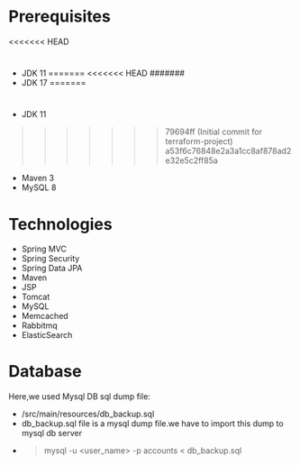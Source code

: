 # Prerequisites
<<<<<<< HEAD
#
- JDK 11 
=======
<<<<<<< HEAD
#######
- JDK 17 
=======
#
- JDK 11 
>>>>>>> 79694ff (Initial commit for terraform-project)
>>>>>>> a53f6c76848e2a3a1cc8af878ad2e32e5c2ff85a
- Maven 3 
- MySQL 8

# Technologies 
- Spring MVC
- Spring Security
- Spring Data JPA
- Maven
- JSP
- Tomcat
- MySQL
- Memcached
- Rabbitmq
- ElasticSearch
# Database
Here,we used Mysql DB 
sql dump file:
- /src/main/resources/db_backup.sql
- db_backup.sql file is a mysql dump file.we have to import this dump to mysql db server
- > mysql -u <user_name> -p accounts < db_backup.sql


